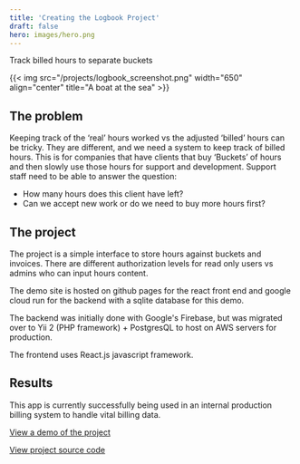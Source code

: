 ```yaml
---
title: 'Creating the Logbook Project'
draft: false
hero: images/hero.png
---
```


Track billed hours to separate buckets


{{< img src="/projects/logbook_screenshot.png" width="650" align="center" title="A boat at the sea" >}}

## The problem
Keeping track of the ‘real’ hours worked vs the adjusted ‘billed’ hours can be tricky. They are different, and we need a system to keep track of billed hours. This is for companies that have clients that buy ‘Buckets’ of hours and then slowly use those hours for support and development. Support staff need to be able to answer the question:

- How many hours does this client have left?
- Can we accept new work or do we need to buy more hours first?

## The project

The project is a simple interface to store hours against buckets and invoices. There are different authorization levels for read only users vs admins who can input hours content.

The demo site is hosted on github pages for the react front end and google cloud run for the backend with a sqlite database for this demo.

The backend was initially done with Google's Firebase, but was migrated over to Yii 2 (PHP framework) + PostgresQL to host on AWS servers for production.

The frontend uses React.js javascript framework.

## Results
This app is currently successfully being used in an internal production billing system to handle vital billing data.

[View a demo of the project](https://kristian-94.github.io/logbook)

[View project source code](https://github.com/kristian-94/logbook)

